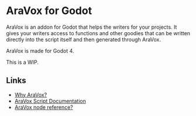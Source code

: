 # AraVox for Godot
AraVox is an addon for Godot that helps the writers for your projects. It gives your writers access to functions and other goodies that can be written directly into the script itself and then generated through AraVox.

AraVox is made for Godot 4.

This is a WIP.

## Links
- [Why AraVox?](https://github.com/aravikusu/AraVox/wiki/Why-AraVox%3F)
- [AraVox Script Documentation](https://github.com/aravikusu/AraVox/wiki/AraVox-Script-Documentation)
- [AraVox node reference?](https://github.com/aravikusu/AraVox/wiki/Node-reference)
